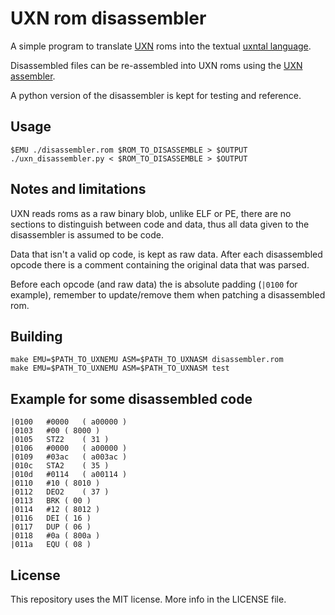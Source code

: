 # UXN rom disassembler

A simple program to translate [UXN](https://wiki.xxiivv.com/site/uxn.html) roms into the textual
[uxntal language](https://wiki.xxiivv.com/site/uxntal.html).

Disassembled files can be re-assembled into UXN roms using
the [UXN assembler](https://git.sr.ht/~rabbits/uxn/tree/main/item/src/uxnasm.c).

A python version of the disassembler is kept for testing and reference.

## Usage

    $EMU ./disassembler.rom $ROM_TO_DISASSEMBLE > $OUTPUT
    ./uxn_disassembler.py < $ROM_TO_DISASSEMBLE > $OUTPUT

## Notes and limitations

UXN reads roms as a raw binary blob, unlike ELF or PE, there
are no sections to distinguish between code and data, thus
all data given to the disassembler is assumed to be code.


Data that isn't a valid op code, is kept as raw data.
After each disassembled opcode there is a comment containing
the original data that was parsed.


Before each opcode (and raw data) the is absolute padding
(`|0100` for example), remember to update/remove them when
patching a disassembled rom.

## Building

    make EMU=$PATH_TO_UXNEMU ASM=$PATH_TO_UXNASM disassembler.rom
    make EMU=$PATH_TO_UXNEMU ASM=$PATH_TO_UXNASM test

## Example for some disassembled code


    |0100	#0000	( a00000 )
    |0103	#00	( 8000 )
    |0105	STZ2	( 31 )
    |0106	#0000	( a00000 )
    |0109	#03ac	( a003ac )
    |010c	STA2	( 35 )
    |010d	#0114	( a00114 )
    |0110	#10	( 8010 )
    |0112	DEO2	( 37 )
    |0113	BRK	( 00 )
    |0114	#12	( 8012 )
    |0116	DEI	( 16 )
    |0117	DUP	( 06 )
    |0118	#0a	( 800a )
    |011a	EQU	( 08 )

## License

This repository uses the MIT license.
More info in the LICENSE file.
